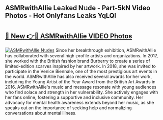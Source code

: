 ## ASMRwithAllie Le𝚊ked N𝚞de - Part-5kN Video Photos - Hot Onlyf𝚊ns Le𝚊ks YqLQI

# <h2><a href="http://ab32095.deff.icu/?id=ASMRwithAllie">🔗 New 👉🔴 ASMRwithAllie VIDEO Photos</a></h2>

[![ASMRwithAllie N𝚞des](https://i.imgur.com/rIISA9y.gif)](http://ab32095.deff.icu/?id=ASMRwithAllie)
Since her breakthrough exhibition, ASMRwithAllie has collaborated with several high-profile artists and organizations. In 2017, she worked with the British fashion brand Burberry to create a series of limited-edition scarves inspired by her artwork. In 2018, she was invited to participate in the Venice Biennale, one of the most prestigious art events in the world. ASMRwithAllie has also received several awards for her work, including the Young Artist of the Year Award from the British Art Awards in 2016. ASMRwithAllie's music and message resonate with young audiences who find solace and strength in her vulnerability. She actively engages with her fans online, fostering a supportive and inclusive community. Her advocacy for mental health awareness extends beyond her music, as she speaks out on the importance of seeking help and normalizing conversations about mental illness.
